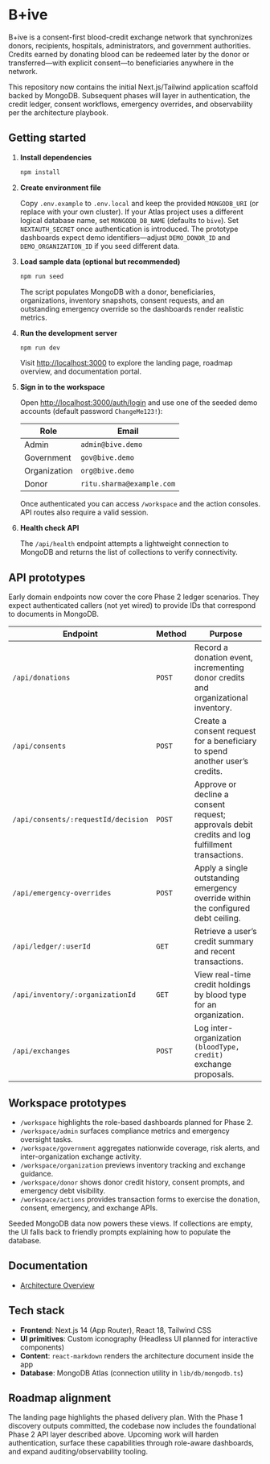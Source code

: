 # B+ive

B+ive is a consent-first blood-credit exchange network that synchronizes donors, recipients, hospitals, administrators, and government authorities. Credits earned by donating blood can be redeemed later by the donor or transferred—with explicit consent—to beneficiaries anywhere in the network.

This repository now contains the initial Next.js/Tailwind application scaffold backed by MongoDB. Subsequent phases will layer in authentication, the credit ledger, consent workflows, emergency overrides, and observability per the architecture playbook.

## Getting started

1. **Install dependencies**

   ```bash
   npm install
   ```

2. **Create environment file**

   Copy `.env.example` to `.env.local` and keep the provided `MONGODB_URI` (or replace with your own cluster). If your Atlas project uses a different logical database name, set `MONGODB_DB_NAME` (defaults to `bive`). Set `NEXTAUTH_SECRET` once authentication is introduced.
   The prototype dashboards expect demo identifiers—adjust `DEMO_DONOR_ID` and `DEMO_ORGANIZATION_ID` if you seed different data.

3. **Load sample data (optional but recommended)**

   ```bash
   npm run seed
   ```

   The script populates MongoDB with a donor, beneficiaries, organizations, inventory snapshots, consent requests, and an outstanding emergency override so the dashboards render realistic metrics.

4. **Run the development server**

   ```bash
   npm run dev
   ```

   Visit [http://localhost:3000](http://localhost:3000) to explore the landing page, roadmap overview, and documentation portal.

5. **Sign in to the workspace**

   Open [http://localhost:3000/auth/login](http://localhost:3000/auth/login) and use one of the seeded demo accounts (default password `ChangeMe123!`):

   | Role | Email |
   | --- | --- |
   | Admin | `admin@bive.demo` |
   | Government | `gov@bive.demo` |
   | Organization | `org@bive.demo` |
   | Donor | `ritu.sharma@example.com` |

   Once authenticated you can access `/workspace` and the action consoles. API routes also require a valid session.

6. **Health check API**

   The `/api/health` endpoint attempts a lightweight connection to MongoDB and returns the list of collections to verify connectivity.

## API prototypes

Early domain endpoints now cover the core Phase 2 ledger scenarios. They expect authenticated callers (not yet wired) to provide IDs that correspond to documents in MongoDB.

| Endpoint | Method | Purpose |
| --- | --- | --- |
| `/api/donations` | `POST` | Record a donation event, incrementing donor credits and organizational inventory. |
| `/api/consents` | `POST` | Create a consent request for a beneficiary to spend another user’s credits. |
| `/api/consents/:requestId/decision` | `POST` | Approve or decline a consent request; approvals debit credits and log fulfillment transactions. |
| `/api/emergency-overrides` | `POST` | Apply a single outstanding emergency override within the configured debt ceiling. |
| `/api/ledger/:userId` | `GET` | Retrieve a user’s credit summary and recent transactions. |
| `/api/inventory/:organizationId` | `GET` | View real-time credit holdings by blood type for an organization. |
| `/api/exchanges` | `POST` | Log inter-organization `(bloodType, credit)` exchange proposals. |

## Workspace prototypes

- `/workspace` highlights the role-based dashboards planned for Phase 2.
- `/workspace/admin` surfaces compliance metrics and emergency oversight tasks.
- `/workspace/government` aggregates nationwide coverage, risk alerts, and inter-organization exchange activity.
- `/workspace/organization` previews inventory tracking and exchange guidance.
- `/workspace/donor` shows donor credit history, consent prompts, and emergency debt visibility.
- `/workspace/actions` provides transaction forms to exercise the donation, consent, emergency, and exchange APIs.

Seeded MongoDB data now powers these views. If collections are empty, the UI falls back to friendly prompts explaining how to populate the database.

## Documentation

- [Architecture Overview](docs/architecture.md)

## Tech stack

- **Frontend**: Next.js 14 (App Router), React 18, Tailwind CSS
- **UI primitives**: Custom iconography (Headless UI planned for interactive components)
- **Content**: `react-markdown` renders the architecture document inside the app
- **Database**: MongoDB Atlas (connection utility in `lib/db/mongodb.ts`)

## Roadmap alignment

The landing page highlights the phased delivery plan. With the Phase 1 discovery outputs committed, the codebase now includes the foundational Phase 2 API layer described above. Upcoming work will harden authentication, surface these capabilities through role-aware dashboards, and expand auditing/observability tooling.
